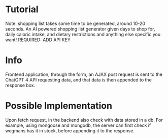 # Tutorial
Note: shopping list takes some time to be generated, around 10-20 seconds. 
An AI powered shopping list generator given days to shop for, daily caloric intake, and dietary restrictions and anything else specific you want!
REQUIRED: ADD API KEY

# Info
Frontend application, through the form, an AJAX post request is sent to the ChatGPT 4 API requesting data, and that data is then appended to the response box.

# Possible Implementation
Upon fetch request, in the backend also check with data stored in a db. For example, using mongoose and mongodb, the server can first check if wegmans has it in stock, before appending it to the response. 
